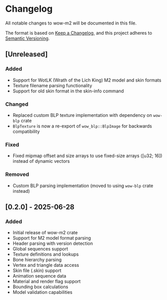 # Changelog

All notable changes to wow-m2 will be documented in this file.

The format is based on [Keep a Changelog](https://keepachangelog.com/en/1.0.0/),
and this project adheres to [Semantic Versioning](https://semver.org/spec/v2.0.0.html).

## [Unreleased]

### Added

- Support for WotLK (Wrath of the Lich King) M2 model and skin formats
- Texture filename parsing functionality
- Support for old skin format in the skin-info command

### Changed

- Replaced custom BLP texture implementation with dependency on `wow-blp` crate
- `BlpTexture` is now a re-export of `wow_blp::BlpImage` for backwards compatibility

### Fixed

- Fixed mipmap offset and size arrays to use fixed-size arrays ([u32; 16]) instead of dynamic vectors

### Removed

- Custom BLP parsing implementation (moved to using `wow-blp` crate instead)

## [0.2.0] - 2025-06-28

### Added

- Initial release of wow-m2 crate
- Support for M2 model format parsing
- Header parsing with version detection
- Global sequences support
- Texture definitions and lookups
- Bone hierarchy parsing
- Vertex and triangle data access
- Skin file (.skin) support
- Animation sequence data
- Material and render flag support
- Bounding box calculations
- Model validation capabilities
